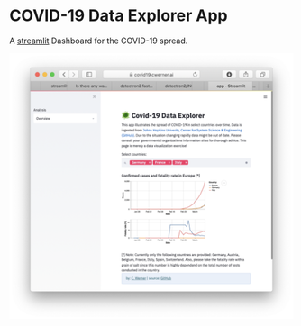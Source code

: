 # COVID-19 Data Explorer App
A [streamlit](https://streamlit.io) Dashboard for the COVID-19 spread.

![COVID-19 Data Explorer](/assets/screenshot.png?raw=true)
